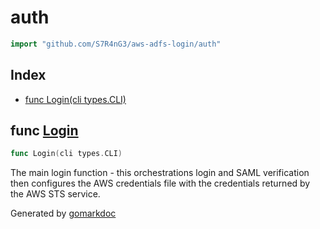 <!-- Code generated by gomarkdoc. DO NOT EDIT -->

# auth

```go
import "github.com/S7R4nG3/aws-adfs-login/auth"
```

## Index

- [func Login(cli types.CLI)](<#func-login>)


## func [Login](<https://github.com/S7R4nG3/aws-adfs-login/blob/main/auth/auth.go#L32>)

```go
func Login(cli types.CLI)
```

The main login function \- this orchestrations login and SAML verification then configures the AWS credentials file with the credentials returned by the AWS STS service.



Generated by [gomarkdoc](<https://github.com/princjef/gomarkdoc>)
